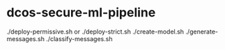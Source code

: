 # dcos-secure-ml-pipeline
./deploy-permissive.sh or ./deploy-strict.sh
./create-model.sh
./generate-messages.sh
./classify-messages.sh
